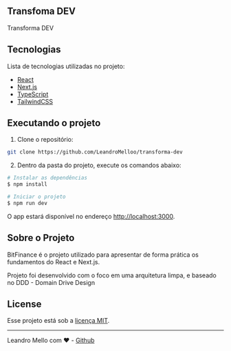 ## Transfoma DEV

Transforma DEV

## Tecnologias

Lista de tecnologias utilizadas no projeto:

- [React](https://reactjs.org)
- [Next.js](https://nextjs.org/)
- [TypeScript](https://www.typescriptlang.org/)
- [TailwindCSS](https://tailwindcss.com/)

## Executando o projeto

1. Clone o repositório:

```bash
git clone https://github.com/LeandroMelloo/transforma-dev
```

2. Dentro da pasta do projeto, execute os comandos abaixo:

```bash
# Instalar as dependências
$ npm install

# Iniciar o projeto
$ npm run dev
```

O app estará disponível no endereço <http://localhost:3000>.

## Sobre o Projeto

BitFinance é o projeto utilizado para apresentar de forma prática os fundamentos do React e Next.js.

Projeto foi desenvolvido com o foco em uma arquitetura limpa, e baseado no DDD - Domain Drive Design

## License

Esse projeto está sob a [licença MIT](LICENSE.md).

---

Leandro Mello com ❤️ -  [Github](https://github.com/LeandroMelloo)
